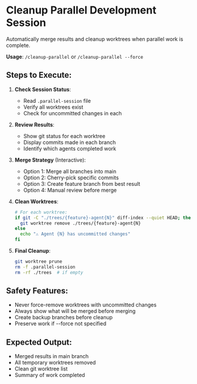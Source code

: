 # Cleanup Parallel Development Session

Automatically merge results and cleanup worktrees when parallel work is complete.

**Usage**: `/cleanup-parallel` or `/cleanup-parallel --force`

## Steps to Execute:

1. **Check Session Status**:
   - Read `.parallel-session` file
   - Verify all worktrees exist
   - Check for uncommitted changes in each

2. **Review Results**:
   - Show git status for each worktree
   - Display commits made in each branch
   - Identify which agents completed work

3. **Merge Strategy** (Interactive):
   - Option 1: Merge all branches into main
   - Option 2: Cherry-pick specific commits
   - Option 3: Create feature branch from best result
   - Option 4: Manual review before merge

4. **Clean Worktrees**:
   ```bash
   # For each worktree:
   if git -C "./trees/{feature}-agent{N}" diff-index --quiet HEAD; then
     git worktree remove ./trees/{feature}-agent{N}
   else
     echo "⚠️ Agent {N} has uncommitted changes"
   fi
   ```

5. **Final Cleanup**:
   ```bash
   git worktree prune
   rm -f .parallel-session
   rm -rf ./trees  # if empty
   ```

## Safety Features:
- Never force-remove worktrees with uncommitted changes
- Always show what will be merged before merging  
- Create backup branches before cleanup
- Preserve work if --force not specified

## Expected Output:
- Merged results in main branch
- All temporary worktrees removed
- Clean git worktree list
- Summary of work completed